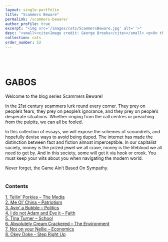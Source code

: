 ```yaml
---
layout: single-portfolio
title: "Scammers Beware"
permalink: /scammers-beware/
author_profile: true
excerpt: "<img src='/images/cats/ScammersBeware.jpg' alt=''>"
desc: "<small><cite>Image credit: George Brooks</cite></small> <p>On the plague of charlatanism and ways to combat falling victim</p>"
collection: cats
order_number: 52
---
```


<br />
<br />

# GABOS
Welcome to the blog series Scammers Beware! 

In the 21st century scammers lurk round every corner. They prey on people’s fears, they prey on people’s ignorance, and they prey on people’s desperate situations. Whether ringing from the call centres or preaching from the pulpits, we can all be fooled. 

In this collection of essays, we will expose the schemes of scoundrels, and hopefully devise ways to avoid being duped. The internet has made the distinction between fact and fiction almost imperceptible. In our capitalist society, money is the prized jewel we all crave, money is the lifeblood we all need to get by. And in this society, some will get it via hook or crook. You must keep your wits about you when navigating the modern world. 

Never forget, the Game Ain’t Based On Sympathy.
<br />
<br />

### Contents
[1. Tellin’ Porkies – The Media](#tellin-porkies-the-media)\
[2. Me Ol’ China – Patriotism](#me-ol-china-patriotism)\
[3. Avin’ a Bubble – Politics](#avin-a-bubble-politics)\
[4. I do not Adam and Eve it – Faith](#i-do-not-adam-and-eve-it-faith)\
[5. Tina Turner – School](#tina-turner-school)\
[6. Absolutely Cream Crackered – The Environment](#absolutely-cream-crackered-the-environment)\
[7. Not on your Nellie – Economics](#not-on-your-nellie-economics)\
[8. Okey Doke - Step Right Up](#okey-doke-step-right-up)
<br />
<br />
